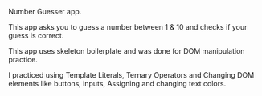 Number Guesser app.

This app asks you to guess a number between 1 & 10 and checks if your guess is correct. 

This app uses skeleton boilerplate and was done for DOM manipulation practice.

I practiced using Template Literals, Ternary Operators and Changing DOM elements like buttons, inputs, Assigning and changing text colors.
